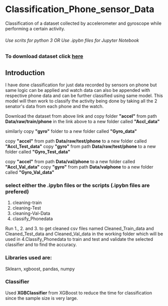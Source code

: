 # Classification_Phone_sensor_Data
Classification of a dataset collected by accelerometer and gyroscope while performing a certain activity.

###### Use scrits for python 3  OR  Use .ipybn files for Jupyter Notebook


### To download dataset click [**here**](https://prithviai-my.sharepoint.com/:f:/g/personal/aakash_pandey_prithvi_ai/EhnIDiH1ExlKoje3P-9SpRYB3X5w_d0eFgWL3qWJrcEGnQ?e=fmAepS)  



## Introduction

I have done classification for just data recorded by sensors on phone but same logic can be applied and watch data
 can also be appended with respective phone data and can be further classified using same model. This model will then 
 work to classify the activity being done by taking all the 2 senator's data from each phone and the watch.


Download the dataset from above link and copy folder **"accel"** from path **Data/raw/train/phone** in the link above
 to a new folder called **"Accl_data"**

similarly copy **"gyro"** folder to a new folder called **"Gyro_data"**
 

copy **"accel"** from path **Data/raw/test/phone** to a new folder called **"Accl_Test_data"**
copy **"gyro"** from path **Data/raw/test/phone** to a new folder called **"Gyro_Test_data"**
 

copy **"accel"** from path **Data/val/phone** to a new folder called **"Accl_Val_data"**
copy **"gyro"** from path **Data/valphone** to a new folder called **"Gyro_Val_data"**


### select either the .ipybn files or the scripts (.ipybn files are prefered)
 1. cleaning-train
 2. cleaning-Test
 3. cleaning-Val-Data
 4. classify_Phonedata
 
 Run 1., 2. and 3. to get cleaned csv files named Cleaned_Train_data and Cleaned_Test_data and Cleaned_Val_data in the working folder which will be used in 4.Classify_Phonedata to train and test and validate the selected classifier and to find the accuracy.

### Libraries used are:
Sklearn, 
xgboost, 
pandas, 
numpy

### Classifier
Used **XGBClassifier** from XGBoost to reduce the time for classification since the sample size is very large.
